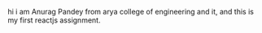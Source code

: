 hi i am Anurag Pandey from arya college of engineering and it, and this is my first reactjs assignment.

